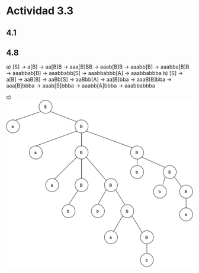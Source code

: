 # Actividad 3.3

## 4.1

## 4.8
a) [S] -> a[B] -> aa[B]B -> aaa[B]BB -> aaab[B]B -> aaabb[B] -> aaabba[B]B -> aaabbab[B] -> aaabbabb[S] -> aaabbabbb[A] -> aaabbabbba
b) [S] -> a[B] -> aaB[B] -> aaBb[S] -> aaBbb[A] -> aa[B]bba -> aaaB[B]bba -> aaa[B]bbba -> aaab[S]bbba -> aaabb[A]bbba -> aaabbabbba

c) ![diagram](https://raw.githubusercontent.com/oscarmires/compu-methods/main/actividad_3_3/4.8c_parse_tree.png)
